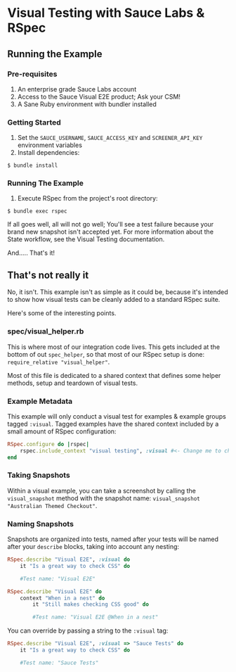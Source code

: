 
# Visual Testing with Sauce Labs & RSpec

## Running the Example
### Pre-requisites
1. An enterprise grade Sauce Labs account
2. Access to the Sauce Visual E2E product; Ask your CSM!
3. A Sane Ruby environment with bundler installed

### Getting Started
1. Set the `SAUCE_USERNAME`, `SAUCE_ACCESS_KEY` and `SCREENER_API_KEY` environment variables
2. Install dependencies:

`$ bundle install`

### Running The Example
1. Execute RSpec from the project's root directory:

`$ bundle exec rspec`

If all goes well, all will not go well; You'll see a test failure because your brand new snapshot isn't accepted yet.
For more information about the State workflow, see the Visual Testing documentation.

And..... That's it!

## That's not really it

No, it isn't.  This example isn't as simple as it could be, because it's intended to show how visual tests can be cleanly added to a standard RSpec suite.

Here's some of the interesting points.

### spec/visual_helper.rb

This is where most of our integration code lives.  This gets included at the bottom of out `spec_helper`, so that most of our RSpec setup is done: `require_relative "visual_helper"`.

Most of this file is dedicated to a shared context that defines some helper methods, setup and teardown of visual tests.

### Example Metadata
This example will only conduct a visual test for examples & example groups tagged `:visual`. Tagged examples have the shared context included by a small amount of RSpec configuration:

```ruby
RSpec.configure do |rspec|
	rspec.include_context "visual testing", :visual #<- Change me to change the tag
end
```

### Taking Snapshots
Within a visual example, you can take a screenshot by calling the `visual_snapshot` method with the snapshot name:  `visual_snapshot "Australian Themed Checkout"`.

### Naming Snapshots
Snapshots are organized into tests, named after  your tests will be named after your `describe` blocks, taking into account any nesting:

```ruby
RSpec.describe "Visual E2E", :visual do
	it "Is a great way to check CSS" do

	#Test name: "Visual E2E"

RSpec.describe "Visual E2E" do
	context "When in a nest" do
		it "Still makes checking CSS good" do

		#Test name: "Visual E2E @When in a nest"
```
You can override by passing a string to the `:visual` tag:

```ruby
RSpec.describe "Visual E2E", :visual => "Sauce Tests" do
	it "Is a great way to check CSS" do

	#Test name: "Sauce Tests"
```
